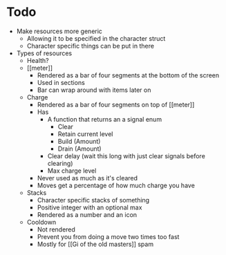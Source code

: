 # Todo
- Make resources more generic
	- Allowing it to be specified in the character struct
	- Character specific things can be put in there
- Types of resources
	- Health?
	- [[meter]]
		- Rendered as a bar of four segments at the bottom of the screen
		- Used in sections
		- Bar can wrap around with items later on
	- Charge
		- Rendered as a bar of four segments on top of [[meter]]
		- Has
			- A function that returns an a signal enum
				- Clear
				- Retain current level
				- Build (Amount)
				- Drain (Amount)
			- Clear delay (wait this long with just clear signals before clearing)
			- Max charge level
		- Never used as much as it's cleared
		- Moves get a percentage of how much charge you have
	- Stacks
		- Character specific stacks of something
		- Positive integer with an optional max
		- Rendered as a number and an icon
	- Cooldown
		- Not rendered
		- Prevent you from doing a move two times too fast
		- Mostly for [[Gi of the old masters]] spam
